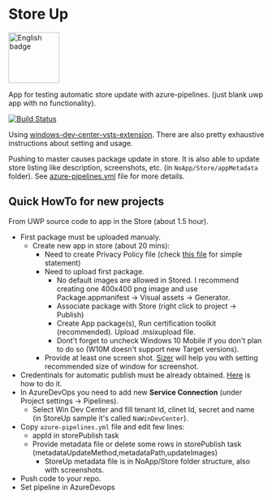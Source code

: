 # Store Up

<a href='//www.microsoft.com/store/apps/9PH5NNZ5BXFQ?cid=storebadge&ocid=badge'><img src='https://assets.windowsphone.com/13484911-a6ab-4170-8b7e-795c1e8b4165/English_get_L_InvariantCulture_Default.png' alt='English badge' width="100" /></a>


App for testing automatic store update with azure-pipelines. (just blank uwp app with no functionality).

[![Build Status](https://tjkod.visualstudio.com/StoreUp/_apis/build/status/tesar-tech.StoreUp?branchName=master&jobName=Job)](https://tjkod.visualstudio.com/StoreUp/_build/latest?definitionId=1&branchName=master)


Using [windows-dev-center-vsts-extension](https://github.com/microsoft/windows-dev-center-vsts-extension). There are also pretty exhaustive instructions about setting and usage.

Pushing to master causes package update in store. It is also able to update store listing like description, screenshots, etc. (in `NoApp/Store/appMetadata` folder). See [azure-pipelines.yml](https://github.com/tesar-tech/StoreUp/blob/master/azure-pipelines.yml) file for more details.

## Quick HowTo for new projects

From UWP source code to app in the Store (about 1.5 hour).

- First package must be uploaded manualy.
  - Create new app in store (about 20 mins):
    - Need to create Privacy Policy file (check [this file](https://github.com/tesar-tech/StoreUp/blob/master/NoApp/PrivacyStatements.md) for simple statement)
    - Need to upload first package.
      - No default images are allowed in Stored. I recommend creating one 400x400 png image and use Package.appmanifest -> Visual assets -> Generator.
      - Associate package with Store (right click to project -> Publish)
      - Create App package(s), Run certification toolkit (recommended). Upload .msixupload file.
      - Dont't forget to uncheck Windows 10 Mobile if you don't plan to do so (W10M doesn't support new Target versions).
    - Provide at least one screen shot. [Sizer](https://chocolatey.org/packages/sizer) will help you with setting recommended size of window for screenshot.
- Credentinals for automatic publish must be already obtained. [Here](https://github.com/microsoft/windows-dev-center-vsts-extension) is how to do it.
- In AzureDevOps you need to add new **Service Connection** (under Project settings -> Pipelines).
  - Select Win Dev Center and fill tenant Id, clinet Id, secret and name (in StoreUp sample it's called `NaWinDevCenter`).
- Copy `azure-pipelines.yml` file and edit few lines:
  - appId in storePublish task
  - Provide metadata file or delete some rows in storePublish task (metadataUpdateMethod,metadataPath,updateImages)
    - StoreUp metadata file is in NoApp/Store folder structure, also with screenshots.
- Push code to your repo. 
- Set pipeline in AzureDevops
  